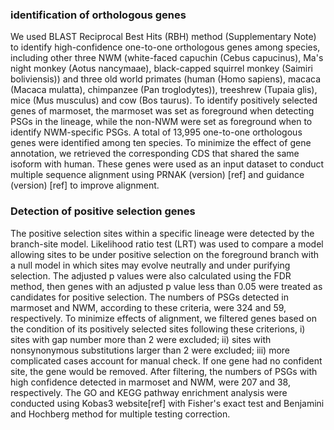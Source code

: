 ### identification of orthologous genes

We used BLAST Reciprocal Best Hits (RBH) method (Supplementary Note) to identify high-confidence one-to-one orthologous genes among species, including other three NWM (white-faced capuchin (Cebus capucinus), Ma's night monkey (Aotus nancymaae), black-capped squirrel monkey (Saimiri boliviensis)) and three old world primates (human (Homo sapiens), macaca (Macaca mulatta), chimpanzee (Pan troglodytes)), treeshrew (Tupaia glis), mice (Mus musculus) and cow (Bos taurus). To identify positively selected genes of marmoset, the marmoset was set as foreground when detecting PSGs in the lineage, while the non-NWM were set as foreground when to identify NWM-specific PSGs. A total of 13,995 one-to-one orthologous genes were identified among ten species. To minimize the effect of gene annotation, we retrieved the corresponding CDS that shared the same isoform with human. These genes were used as an input dataset to conduct multiple sequence alignment using PRNAK (version) [ref] and guidance (version) [ref] to improve alignment. 





### Detection of positive selection genes

The positive selection sites within a specific lineage were detected by the branch-site model. Likelihood ratio test (LRT) was used to compare a model allowing sites to be under positive selection on the foreground branch with a null model in which sites may evolve neutrally and under purifying selection. The adjusted p values were also calculated using the FDR method, then genes with an adjusted p value less than 0.05 were treated as candidates for positive selection. The numbers of PSGs detected in marmoset and NWM, according to these criteria, were 324 and 59, respectively. To minimize effects of alignment, we filtered genes based on the condition of its positively selected sites following these criterions, i) sites with gap number more than 2 were excluded; ii) sites with nonsynonymous substitutions larger than 2 were excluded; iii) more complicated cases account for manual check. If one gene had no confident site, the gene would be removed. After filtering, the numbers of PSGs with high confidence detected in marmoset and NWM, were 207 and 38, respectively. The GO and KEGG pathway enrichment analysis were conducted using Kobas3 website[ref] with Fisher's exact test and Benjamini and Hochberg method for multiple testing correction.
